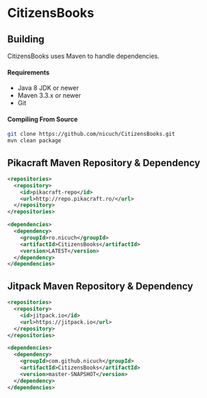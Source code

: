 CitizensBooks
===========

## Building
CitizensBooks uses Maven to handle dependencies.

#### Requirements
* Java 8 JDK or newer
* Maven 3.3.x or newer
* Git

#### Compiling From Source
```sh
git clone https://github.com/nicuch/CitizensBooks.git
mvn clean package
```

## Pikacraft Maven Repository & Dependency
```xml
<repositories>
  <repository>
    <id>pikacraft-repo</id>
    <url>http://repo.pikacraft.ro/</url>
  </repository>
</repositories>

<dependencies>
  <dependency>
    <groupId>ro.nicuch</groupId>
    <artifactId>CitizensBooks</artifactId>
    <version>LATEST</version>
  </dependency>
</dependencies>
```

## Jitpack Maven Repository & Dependency
```xml
<repositories>
  <repository>
    <id>jitpack.io</id>
    <url>https://jitpack.io</url>
  </repository>
</repositories>

<dependencies>
  <dependency>
    <groupId>com.github.nicuch</groupId>
    <artifactId>CitizensBooks</artifactId>
    <version>master-SNAPSHOT</version>
  </dependency>
</dependencies>
```